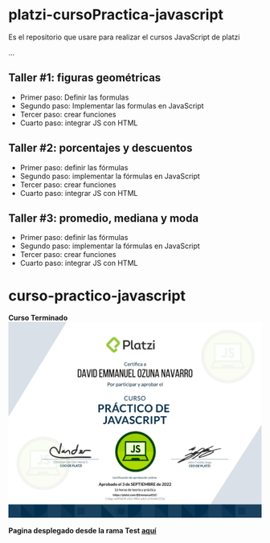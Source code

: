 # platzi-cursoPractica-javascript

Es el repositorio que usare para realizar el cursos JavaScript de platzi

...

## Taller #1: figuras geométricas

- Primer paso: Definir las formulas
- Segundo paso: Implementar las formulas en JavaScript
- Tercer paso: crear funciones
- Cuarto paso: integrar JS con HTML

## Taller #2: porcentajes y descuentos

- Primer paso: definir las fórmulas
- Segundo paso: implementar la fórmulas en JavaScript 
- Tercer paso: crear funciones
- Cuarto paso: integrar JS con HTML

## Taller #3: promedio, mediana y moda

- Primer paso: definir las fórmulas
- Segundo paso: implementar la fórmulas en JavaScript 
- Tercer paso: crear funciones
- Cuarto paso: integrar JS con HTML
# curso-practico-javascript

**Curso Terminado**
![Diploma](img/diploma-javascript-practico-2021.pdf_1.jpg)

**Pagina desplegado desde la rama Test [aquí](https://emmanueloz.github.io/platzi-cursoPractica-javascript/index.html)**
